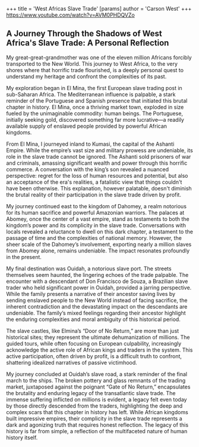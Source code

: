 +++
 title = 'West Africas Slave Trade'
[params]
	author = 'Carson West'
+++
https://www.youtube.com/watch?v=AVM0PHDQVZo

## A Journey Through the Shadows of West Africa's Slave Trade: A Personal Reflection

My great-great-grandmother was one of the eleven million Africans forcibly transported to the New World. This journey to West Africa, to the very shores where that horrific trade flourished, is a deeply personal quest to understand my heritage and confront the complexities of its past.

My exploration began in El Mina, the first European slave trading post in sub-Saharan Africa.  The Mediterranean influence is palpable, a stark reminder of the Portuguese and Spanish presence that initiated this brutal chapter in history. El Mina, once a thriving market town, exploded in size fueled by the unimaginable commodity: human beings.  The Portuguese, initially seeking gold, discovered something far more lucrative—a readily available supply of enslaved people provided by powerful African kingdoms.

From El Mina, I journeyed inland to Kumasi, the capital of the Ashanti Empire.  While the empire’s vast size and military prowess are undeniable, its role in the slave trade cannot be ignored. The Ashanti sold prisoners of war and criminals, amassing significant wealth and power through this horrific commerce.  A conversation with the king’s son revealed a nuanced perspective: regret for the loss of human resources and potential, but also an acceptance of the era's realities, a fatalistic view that things couldn't have been otherwise.  This explanation, however palatable, doesn't diminish the brutal reality of their participation in the slave trade driven by profit.

My journey continued east to the kingdom of Dahomey, a realm notorious for its human sacrifice and powerful Amazonian warriors.  The palaces at Abomey, once the center of a vast empire, stand as testaments to both the kingdom’s power and its complicity in the slave trade.  Conversations with locals revealed a reluctance to dwell on this dark chapter, a testament to the passage of time and the complexities of national memory.  However, the sheer scale of the Dahomey’s involvement, exporting nearly a million slaves from Abomey alone, remains undeniable.  The impact resonates profoundly in the present.

My final destination was Ouidah, a notorious slave port.  The streets themselves seem haunted, the lingering echoes of the trade palpable.  The encounter with a descendant of Don Francisco de Souza, a Brazilian slave trader who held significant power in Ouidah, provided a jarring perspective.  While the family presents a narrative of their ancestor saving lives by sending enslaved people to the New World instead of facing sacrifice, the inherent contradiction and the devastating impact on the descendants are undeniable.  The family’s mixed feelings regarding their ancestor highlight the enduring complexities and moral ambiguity of this historical period.

The slave castles, like Elmina’s “Door of No Return,” are more than just historical sites; they represent the ultimate dehumanization of millions.  The guided tours, while often focusing on European culpability, increasingly acknowledge the active role of African kings and traders in the system. This active participation, often driven by profit, is a difficult truth to confront, shattering idealized narratives of passive victimhood.

My journey concluded at Ouidah’s slave road, a stark reminder of the final march to the ships.  The broken pottery and glass remnants of the trading market, juxtaposed against the poignant “Gate of No Return,” encapsulates the brutality and enduring legacy of the transatlantic slave trade.  The immense suffering inflicted on millions is evident, a legacy felt even today by those directly descended from the traders, highlighting the deep and complex scars that this chapter in history has left.  While African kingdoms built impressive empires, their complicity in the slave trade represents a dark and agonizing truth that requires honest reflection.  The legacy of this history is far from simple, a reflection of the multifaceted nature of human history itself.
